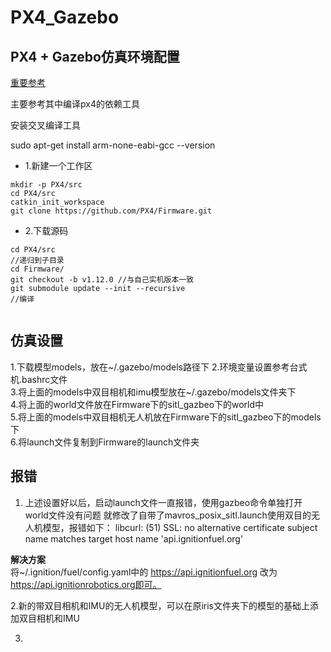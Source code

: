 # PX4_Gazebo  

## PX4 + Gazebo仿真环境配置  

[重要参考](https://zhuanlan.zhihu.com/p/91329291)  


主要参考其中编译px4的依赖工具


安装交叉编译工具  

sudo apt-get install arm-none-eabi-gcc --version



* 1.新建一个工作区 
```shell   
mkdir -p PX4/src    
cd PX4/src  
catkin_init_workspace  
git clone https://github.com/PX4/Firmware.git    
```
* 2.下载源码  
```shell
cd PX4/src  
//递归到子目录
cd Firmware/  
git checkout -b v1.12.0 //与自己实机版本一致  
git submodule update --init --recursive  
//编译  


```

## 仿真设置  

1.下载模型models，放在~/.gazebo/models路径下
2.环境变量设置参考台式机.bashrc文件  
3.将上面的models中双目相机和imu模型放在~/.gazebo/models文件夹下  
4.将上面的world文件放在Firmware下的sitl_gazbeo下的world中  
5.将上面的models中双目相机无人机放在Firmware下的sitl_gazbeo下的models下  
6.将launch文件复制到Firmware的launch文件夹  

## 报错  

1. 上述设置好以后，启动launch文件一直报错，使用gazbeo命令单独打开world文件没有问题  就修改了自带了mavros_posix_sitl.launch使用双目的无人机模型，报错如下：
libcurl: (51) SSL: no alternative certificate subject name matches target host name 'api.ignitionfuel.org'  

**解决方案**  
将~/.ignition/fuel/config.yaml中的 https://api.ignitionfuel.org 改为 https://api.ignitionrobotics.org即可。


2.新的带双目相机和IMU的无人机模型，可以在原iris文件夹下的模型的基础上添加双目相机和IMU  

3.







